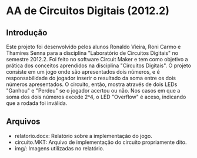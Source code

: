 # AA de Circuitos Digitais (2012.2)

## Introdução
Este projeto foi desenvolvido pelos alunos Ronaldo Vieira, Roni Carmo e Thamires Senna para a disciplina "Laboratório de Circuitos Digitais" no semestre 2012.2. Foi feito no software Circuit Maker e tem como objetivo a prática dos conceitos aprendidos na disciplina "Circuitos Digitais". O projeto consiste em um jogo onde são apresentados dois números, e é responsabilidade do jogador inserir o resultado da soma entre os dois números apresentados. O circuito, então, mostra através de dois LEDs "Ganhou" e "Perdeu" se o jogador acertou ou não. Nos casos em que a soma dos dois números excede 2^4, o LED "Overflow" é aceso, indicando que a rodada foi inválida.

## Arquivos
* relatorio.docx: Relatório sobre a implementação do jogo.
* circuito.MKT: Arquivo de implementação do circuito propriamente dito.
* img/: Imagens utilizadas no relatório.
